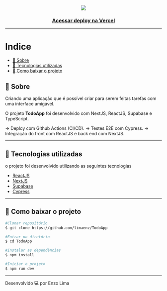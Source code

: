 <h1 align="center">
  <img src="./app/favicon.ico">
</h1>

<h3 align="center">
    <a href="https://todo-cipcq4nfx-limaenz.vercel.app/">Acessar deploy na Vercel</a>
</h3 >

---
# Indice 
  - [🔖 Sobre](#-sobre)
  - [🚀 Tecnologias utilizadas](#-tecnologias-utilizadas)
  - [📁 Como baixar o projeto](#-como-baixar-o-projeto)

## 🔖 Sobre

Criando uma aplicação que é possível criar para serem feitas tarefas com uma interface amigável.

O projeto **TodoApp** foi desenvolvido com NextJS, ReactJS, Supabase e TypeScript. 

-> Deploy com Github Actions (CI/CD). 
-> Testes E2E com Cypress. 
-> Integração do front com ReactJS e back end com NextJS. 

---

## 🚀 Tecnologias utilizadas

o projeto foi desenvolvido utilizando as seguintes tecnologias

- [ReactJS](https://pt-br.legacy.reactjs.org/)
- [NextJS](https://nextjs.org/)
- [Supabase](https://supabase.com/)
- [Cypress](https://www.cypress.io/)
---

## 📁 Como baixar o projeto

```bash
#Clonar repositório
$ git clone https://github.com/limaenz/TodoApp

#Entrar no diretório
$ cd TodoApp

#Instalar as dependências 
$ npm install

#Iniciar o projeto
$ npm run dev
```


---

Desenvolvido 💻 por Enzo Lima

